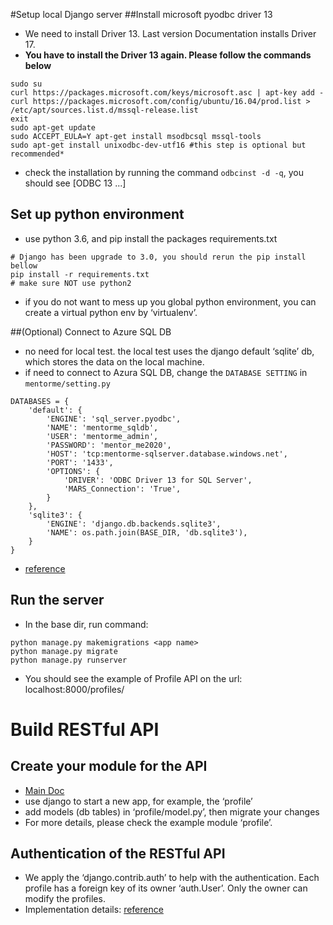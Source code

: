 #Setup local Django server
##Install microsoft pyodbc driver 13

- We need to install Driver 13. Last version Documentation installs Driver 17.
- **You have to install the Driver 13 again. Please follow the commands below**
```buildoutcfg
sudo su
curl https://packages.microsoft.com/keys/microsoft.asc | apt-key add -
curl https://packages.microsoft.com/config/ubuntu/16.04/prod.list > /etc/apt/sources.list.d/mssql-release.list
exit
sudo apt-get update
sudo ACCEPT_EULA=Y apt-get install msodbcsql mssql-tools
sudo apt-get install unixodbc-dev-utf16 #this step is optional but recommended*
```
- check the installation by running the command `odbcinst -d -q`, you should see [ODBC 13 ...]

## Set up python environment
- use python 3.6, and pip install the packages requirements.txt
```buildoutcfg
# Django has been upgrade to 3.0, you should rerun the pip install bellow
pip install -r requirements.txt
# make sure NOT use python2
```
- if you do not want to mess up you global python environment, you can create a virtual python env by ‘virtualenv’.

##(Optional) Connect to Azure SQL DB
- no need for local test. the local test uses the django default ‘sqlite’ db, which stores the data on the local machine.
- if need to connect to Azura SQL DB, change the `DATABASE SETTING` in `mentorme/setting.py`
```buildoutcfg
DATABASES = {
    'default': {
        'ENGINE': 'sql_server.pyodbc',
        'NAME': 'mentorme_sqldb',
        'USER': 'mentorme_admin',
        'PASSWORD': 'mentor_me2020',
        'HOST': 'tcp:mentorme-sqlserver.database.windows.net',
        'PORT': '1433',
        'OPTIONS': {
            'DRIVER': 'ODBC Driver 13 for SQL Server',
            'MARS_Connection': 'True',
        }
    },
    'sqlite3': {
        'ENGINE': 'django.db.backends.sqlite3',
        'NAME': os.path.join(BASE_DIR, 'db.sqlite3'),
    }
}
```
- [reference](https://medium.com/@__pamaron__/deploy-a-django-application-connected-to-azure-sql-using-docker-and-azure-app-service-a2c107773c11)

## Run the server
- In the base dir, run command:
```
python manage.py makemigrations <app name>
python manage.py migrate
python manage.py runserver
```
- You should see the example of Profile API on the url: localhost:8000/profiles/

# Build RESTful API

## Create your module for the API
- [Main Doc](https://www.django-rest-framework.org/)
- use django to start a new app, for example, the ‘profile’
- add models (db tables) in ‘profile/model.py’, then migrate your changes
- For more details, please check the example module ‘profile’.

## Authentication of the RESTful API
- We apply the ‘django.contrib.auth’ to help with the authentication. Each profile has a foreign key of its owner ‘auth.User’. Only the owner can modify the profiles.
- Implementation details: [reference](https://www.django-rest-framework.org/tutorial/4-authentication-and-permissions/ )
